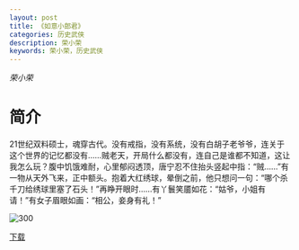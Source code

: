```yaml
---
layout: post
title: 《如意小郎君》
categories: 历史武侠
description: 荣小荣
keywords: 荣小荣，历史武侠
---
```

*荣小荣*

# 简介

21世纪双料硕士，魂穿古代。没有戒指，没有系统，没有白胡子老爷爷，连关于这个世界的记忆都没有……贼老天，开局什么都没有，连自己是谁都不知道，这让我怎么玩？腹中饥饿难耐，心里郁闷透顶，唐宁忍不住抬头竖起中指：“贼……”有一物从天外飞来，正中额头。抱着大红绣球，晕倒之前，他只想问一句：“哪个杀千刀给绣球里塞了石头！”再睁开眼时……有丫鬟笑靥如花：“姑爷，小姐有请！”有女子眉眼如画：“相公，妾身有礼！”

![300](http://tvax4.sinaimg.cn/large/008dGP0Fgy1gtw9n1zqeqj308c0b4gmv.jpg)

[下载](https://link.jscdn.cn/1drv/aHR0cHM6Ly8xZHJ2Lm1zL3QvcyFBaGU2R2dNWmVFb2poRFVJekJ2cnh0WHRBZTQwP2U9TGszdmg1.txt)

